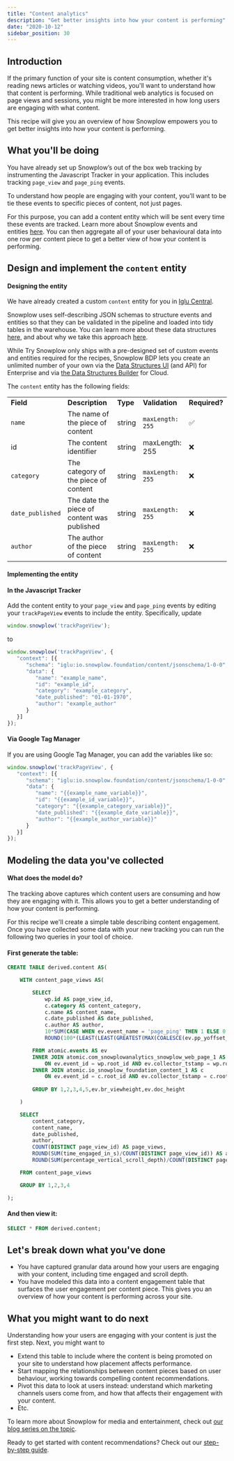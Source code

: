 ```yaml
---
title: "Content analytics"
description: "Get better insights into how your content is performing"
date: "2020-10-12"
sidebar_position: 30
---
```


## Introduction

If the primary function of your site is content consumption, whether it's reading news articles or watching videos, you'll want to understand how that content is performing. While traditional web analytics is focused on page views and sessions, you might be more interested in how long users are engaging with what content.

This recipe will give you an overview of how Snowplow empowers you to get better insights into how your content is performing.

## What you'll be doing

You have already set up Snowplow’s out of the box web tracking by instrumenting the Javascript Tracker in your application. This includes tracking `page_view` and `page_ping` events.

To understand how people are engaging with your content, you’ll want to be tie these events to specific pieces of content, not just pages.

For this purpose, you can add a content entity which will be sent every time these events are tracked. Learn more about Snowplow events and entities [here](/docs/understanding-tracking-design/understanding-events-entities/index.md). You can then aggregate all of your user behavioural data into one row per content piece to get a better view of how your content is performing.

## Design and implement the `content` entity

#### Designing the entity

We have already created a custom `content` entity for you in [Iglu Central](http://iglucentral.com/).

Snowplow uses self-describing JSON schemas to structure events and entities so that they can be validated in the pipeline and loaded into tidy tables in the warehouse. You can learn more about these data structures [here](/docs/understanding-tracking-design/understanding-schemas-and-validation/index.md), and about why we take this approach [here](https://snowplowanalytics.com/blog/2020/01/24/re-thinking-the-structure-of-event-data/).

While Try Snowplow only ships with a pre-designed set of custom events and entities required for the recipes, Snowplow BDP lets you create an unlimited number of your own via the [Data Structures UI](/docs/understanding-tracking-design/managing-data-structures/index.md) (and API) for Enterprise and via [the Data Structures Builder](/docs/understanding-tracking-design/managing-data-structures-with-data-structures-builder/index.md) for Cloud. 

The `content` entity has the following fields:

<table><tbody><tr><td><strong>Field</strong></td><td><strong>Description</strong></td><td><strong>Type</strong></td><td><strong>Validation</strong></td><td><strong>Required?</strong></td></tr><tr><td><code>name</code></td><td>The name of the piece of content</td><td>string</td><td><code>maxLength: 255</code></td><td>✅&nbsp;</td></tr><tr><td>id</td><td>The content identifier</td><td>string</td><td>maxLength: 255</td><td>❌</td></tr><tr><td><code>category</code></td><td>The category of the piece of content</td><td>string</td><td><code>maxLength: 255</code></td><td>❌</td></tr><tr><td><code>date_published</code></td><td>The date the piece of content was published</td><td>string</td><td><code>maxLength: 255</code></td><td>❌</td></tr><tr><td><code>author</code></td><td>The author of the piece of content</td><td>string</td><td><code>maxLength: 255</code></td><td>❌</td></tr></tbody></table>

#### Implementing the entity

#### In the Javascript Tracker

Add the content entity to your `page_view` and `page_ping` events by editing your `trackPageView` events to include the entity. Specifically, update

```javascript
window.snowplow('trackPageView');
```

to

```javascript
window.snowplow('trackPageView', {
   "context": [{
      "schema": "iglu:io.snowplow.foundation/content/jsonschema/1-0-0",
      "data": {
         "name": "example_name",
         "id": "example_id",
         "category": "example_category",  
         "date_published": "01-01-1970",
         "author": "example_author"
      }
   }]
});
```

#### Via Google Tag Manager

If you are using Google Tag Manager, you can add the variables like so:

```javascript
window.snowplow('trackPageView', {
   "context": [{
      "schema": "iglu:io.snowplow.foundation/content/jsonschema/1-0-0",
      "data": {
         "name": "{{example_name_variable}}",
         "id": "{{example_id_variable}}",
         "category": "{{example_category_variable}}",
         "date_published": "{{example_date_variable}}",
         "author": "{{example_author_variable}}"
      }
   }]
});
```

## Modeling the data you've collected

#### What does the model do?

The tracking above captures which content users are consuming and how they are engaging with it. This allows you to get a better understanding of how your content is performing.

For this recipe we'll create a simple table describing content engagement. Once you have collected some data with your new tracking you can run the following two queries in your tool of choice.

#### First generate the table:

```sql
CREATE TABLE derived.content AS(

    WITH content_page_views AS(

        SELECT
            wp.id AS page_view_id,
            c.category AS content_category, 
            c.name AS content_name, 
            c.date_published AS date_published,
            c.author AS author,
            10*SUM(CASE WHEN ev.event_name = 'page_ping' THEN 1 ELSE 0 END) AS time_engaged_in_s, 
            ROUND(100*(LEAST(LEAST(GREATEST(MAX(COALESCE(ev.pp_yoffset_max, 0)), 0), MAX(ev.doc_height)) + ev.br_viewheight, ev.doc_height)/ev.doc_height::FLOAT)) AS percentage_vertical_scroll_depth

        FROM atomic.events AS ev
        INNER JOIN atomic.com_snowplowanalytics_snowplow_web_page_1 AS wp
            ON ev.event_id = wp.root_id AND ev.collector_tstamp = wp.root_tstamp
        INNER JOIN atomic.io_snowplow_foundation_content_1 AS c
            ON ev.event_id = c.root_id AND ev.collector_tstamp = c.root_tstamp
        
        GROUP BY 1,2,3,4,5,ev.br_viewheight,ev.doc_height

    )

    SELECT
        content_category, 
        content_name, 
        date_published,
        author,
        COUNT(DISTINCT page_view_id) AS page_views,
        ROUND(SUM(time_engaged_in_s)/COUNT(DISTINCT page_view_id)) AS average_time_engaged_in_s, 
        ROUND(SUM(percentage_vertical_scroll_depth)/COUNT(DISTINCT page_view_id))AS average_percentage_vertical_scroll_depth

    FROM content_page_views

    GROUP BY 1,2,3,4

);
```

#### And then view it:

```sql
SELECT * FROM derived.content;
```

## Let's break down what you've done

- You have captured granular data around how your users are engaging with your content, including time engaged and scroll depth.
- You have modeled this data into a content engagement table that surfaces the user engagement per content piece. This gives you an overview of how your content is performing across your site.

## What you might want to do next

Understanding how your users are engaging with your content is just the first step. Next, you might want to

- Extend this table to include where the content is being promoted on your site to understand how placement affects performance.
- Start mapping the relationships between content pieces based on user behaviour, working towards compelling content recommendations.
- Pivot this data to look at users instead: understand which marketing channels users come from, and how that affects their engagement with your content.
- Etc.

To learn more about Snowplow for media and entertainment, check out [our blog series on the topic](https://snowplowanalytics.com/blog/2019/05/29/snowplow-for-media-part-1/).

Ready to get started with content recommendations? Check out our [step-by-step guide](https://snowplowanalytics.com/blog/2020/10/26/how-to-build-a-content-recommendation-engine-with-snowplow/).

